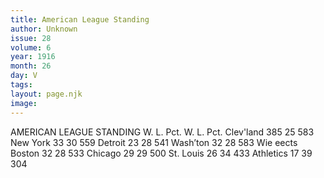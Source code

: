 ```yaml
---
title: American League Standing
author: Unknown
issue: 28
volume: 6
year: 1916
month: 26
day: V
tags:
layout: page.njk
image:
---
```

AMERICAN LEAGUE STANDING       W. L. Pct. W. L. Pct. Clev'land 385 25 583 New York 33 30 559 Detroit 23 28 541 Wash’ton 32 28 583 Wie eects Boston 32 28 533 Chicago 29 29 500 St. Louis 26 34 433 Athletics 17 39 304 
